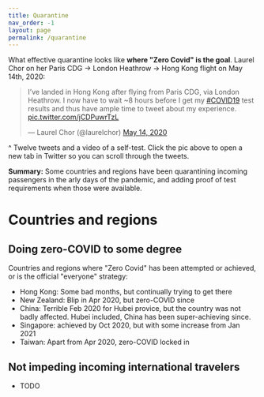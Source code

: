```yaml
---
title: Quarantine
nav_order: -1
layout: page
permalink: /quarantine
---
```


What effective quarantine looks like **where "Zero Covid" is the goal**. Laurel Chor on her Paris CDG -> London Heathrow -> Hong Kong flight on May 14th, 2020:

<blockquote class="twitter-tweet"><p lang="en" dir="ltr">I’ve landed in Hong Kong after flying from Paris CDG, via London Heathrow. I now have to wait ~8 hours before I get my <a href="https://twitter.com/hashtag/COVID19?src=hash&amp;ref_src=twsrc%5Etfw">#COVID19</a> test results and thus have ample time to tweet about my experience. <a href="https://t.co/jCDPuwrTzL">pic.twitter.com/jCDPuwrTzL</a></p>&mdash; Laurel Chor (@laurelchor) <a href="https://twitter.com/laurelchor/status/1260784481159442434?ref_src=twsrc%5Etfw">May 14, 2020</a></blockquote> <script async src="https://platform.twitter.com/widgets.js" charset="utf-8"></script>

^ Twelve tweets and a video of a self-test. Click the pic above to open a new tab in Twitter so you can scroll through the tweets.

**Summary:** Some countries and regions have been quarantining incoming passengers in the arly days of the pandemic, and adding proof of test requirements when those were available.

# Countries and regions

## Doing zero-COVID to some degree

Countries and regions where "Zero Covid" has been attempted or achieved, or is the official "everyone" strategy:

* Hong Kong: Some bad months, but continually trying to get there
* New Zealand: Blip in Apr 2020, but zero-COVID since
* China: Terrible Feb 2020 for Hubei provice, but the country was not badly affected. Hubei included, China has been super-achieving since.
* Singapore: achieved by Oct 2020, but with some increase from Jan 2021
* Taiwan: Apart from Apr 2020, zero-COVID locked in

## Not impeding incoming international travelers

* TODO



